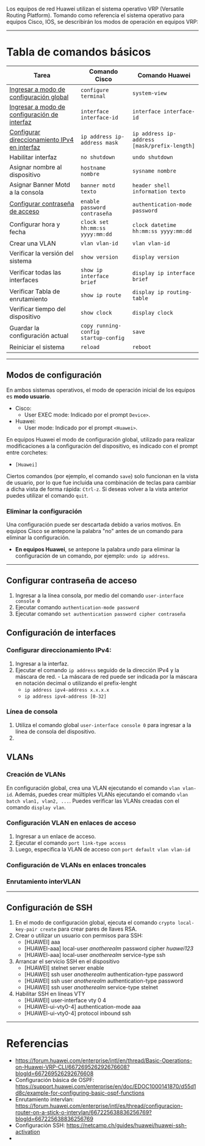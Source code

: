 Los equipos de red Huawei utilizan el sistema operativo VRP (Versatile Routing Platform).
Tomando como referencia el sistema operativo para equipos Cisco, IOS, se describirán los modos de operación en equipos VRP:

---
# Tabla de comandos básicos

| Tarea   | Comando Cisco | Comando Huawei      |
|----------|------|------------|
| [Ingresar a modo de configuración global](#modos-de-configuración)     | `configure terminal`   | `system-view`     |
| [Ingresar a modo de configuración de interfaz](#modos-de-configuración)    | `interface interface-id`  | `interface interface-id`  |
| [Configurar direccionamiento IPv4 en interfaz](#configurar-direccionamiento-ipv4)   | `ip address ip-address mask`   | `ip address ip-address [mask/prefix-length]`   |
| Habilitar interfaz | `no shutdown` | `undo shutdown`  |
| Asignar nombre al dispositivo | `hostname nombre` | `sysname nombre` |
| Asignar Banner Motd a la consola | `banner motd texto` | `header shell information texto`  |
| [Configurar contraseña de acceso](#configurar-contraseña-de-acceso) | `enable password contraseña` | `authentication-mode password`|
| Configurar hora y fecha | `clock set hh:mm:ss yyyy:mm:dd` | `clock datetime hh:mm:ss yyyy:mm:dd` |
| Crear una VLAN | `vlan vlan-id` | `vlan vlan-id` |
| Verificar la versión del sistema | `show version` | `display version`  |
| Verificar todas las interfaces | `show ip interface brief`  | `display ip interface brief`   |
| Verificar Tabla de enrutamiento | `show ip route` | `display ip routing-table`   |
| Verificar tiempo del dispositivo | `show clock` | `display clock`  |
| Guardar la configuración actual | `copy running-config startup-config` | `save`  |
| Reiniciar el sistema | `reload` | `reboot`  |

---
## Modos de configuración

En ambos sistemas operativos, el modo de operación inicial de los equipos es **modo usuario**.
  - Cisco:
    - User EXEC mode: Indicado por el prompt `Device>`.
  - Huawei:
    - User mode: Indicado por el prompt `<Huawei>`.

En equipos Huawei el modo de configuración global, utilizado para realizar modificaciones a la configuración del dispositivo, es indicado con el prompt entre corchetes:
- `[Huawei]`

Ciertos comandos (por ejemplo, el comando `save`) solo funcionan en la vista de usuario, por lo que fue incluida una combinación de teclas para cambiar a dicha vista de forma rápida: `Ctrl-z`.
Si deseas volver a la vista anterior puedes utilizar el comando `quit`.

### Eliminar la configuración
Una configuración puede ser descartada debido a varios motivos. En equipos Cisco se antepone la palabra "no" antes de un comando para eliminar la configuración.
- **En equipos Huawei**, se antepone la palabra *undo* para eliminar la configuración de un comando, por ejemplo: `undo ip address`.

---
## Configurar contraseña de acceso
1. Ingresar a la línea consola, por medio del comando `user-interface console 0`
2. Ejecutar comando `authentication-mode password`
3. Ejecutar comando `set authentication password cipher contraseña`


## Configuración de interfaces

### Configurar direccionamiento IPv4:
  1. Ingresar a la interfaz.
  2. Ejecutar el comando `ip address` seguido de la dirección IPv4 y la máscara de red.
    - La máscara de red puede ser indicada por la máscara en notación decimal o utilizando el prefix-lenght
      - `ip address ipv4-address x.x.x.x`
      - `ip address ipv4-address [0-32]`

### Línea de consola
1. Utiliza el comando global `user-interface console 0` para ingresar a la línea de consola del dispositivo.
2. 
    
## VLANs

### Creación de VLANs
En configuración global, crea una VLAN ejecutando el comando `vlan vlan-id`. Además, puedes crear múltiples VLANs ejecutando el comando `vlan batch vlan1, vlan2, ...`.
Puedes verificar las VLANs creadas con el comando `display vlan`.

### Configuración VLAN en enlaces de acceso
1. Ingresar a un enlace de acceso.
2. Ejecutar el comando `port link-type access`
3. Luego, especifica la VLAN de acceso con `port default vlan vlan-id`

### Configuración de VLANs en enlaces troncales

### Enrutamiento interVLAN


---
## Configuración de SSH

1. En el modo de configuración global, ejecuta el comando `crypto local-key-pair create` para crear pares de llaves RSA.
2. Crear o utilizar un usuario con permisos para SSH:
   - [HUAWEI] aaa
   - [HUAWEI-aaa] local-user *anotherealm* password cipher *huawei123*
   - [HUAWEI-aaa] local-user *anotherealm* service-type ssh
3. Arrancar el servicio SSH en el dispositivo
   - [HUAWEI] stelnet server enable
   - [HUAWEI] ssh user *anotherealm* authentication-type password
   - [HUAWEI] ssh user *anotherealm* authentication-type password
   - [HUAWEI] ssh user *anotherealm* service-type stelnet
4. Habilitar SSH en líneas VTY
   - [HUAWEI] user-interface vty 0 4
   - [HUAWEI-ui-vty0-4] authentication-mode aaa
   - [HUAWEI-ui-vty0-4] protocol inbound ssh

---
# Referencias
- https://forum.huawei.com/enterprise/intl/en/thread/Basic-Operations-on-Huawei-VRP-CLI/667269526292676608?blogId=667269526292676608
- Configuración básica de OSPF: https://support.huawei.com/enterprise/en/doc/EDOC1000141870/d55d1d8c/example-for-configuring-basic-ospf-functions
- Enrutamiento intervlan: https://forum.huawei.com/enterprise/intl/es/thread/configuracion-router-on-a-stick-o-intervlan/667225638836256769?blogId=667225638836256769
- Configuración SSH: https://netcamp.ch/guides/huawei/huawei-ssh-activation
- 
